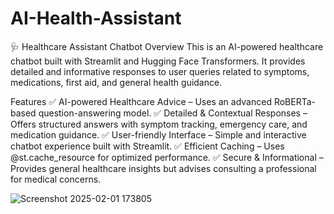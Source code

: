 # AI-Health-Assistant 
🩺 Healthcare Assistant Chatbot
Overview
This is an AI-powered healthcare chatbot built with Streamlit and Hugging Face Transformers. It provides detailed and informative responses to user queries related to symptoms, medications, first aid, and general health guidance.

Features
✅ AI-powered Healthcare Advice – Uses an advanced RoBERTa-based question-answering model.
✅ Detailed & Contextual Responses – Offers structured answers with symptom tracking, emergency care, and medication guidance.
✅ User-friendly Interface – Simple and interactive chatbot experience built with Streamlit.
✅ Efficient Caching – Uses @st.cache_resource for optimized performance.
✅ Secure & Informational – Provides general healthcare insights but advises consulting a professional for medical concerns.

![Screenshot 2025-02-01 173805](https://github.com/user-attachments/assets/63f9c806-12f1-46fb-b770-7cf031586826)
